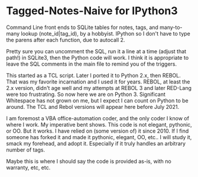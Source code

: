 # Tagged-Notes-Naive for IPython3
Command Line front ends to SQLite tables for notes, tags, and many-to-many lookup (note_id|tag_id), by a hobbyist. IPython so I don't have to type the parens after each function, due to autocall 2.

Pretty sure you can uncomment the SQL, run it a line at a time (adjust that path!) in SQLite3, then the Python code will work. I think it is appropriate to leave the SQL comments in the main file to remind you of the triggers.

This started as a TCL script. Later I ported it to Python 2.x, then REBOL. That was my favorite incarnation and I used it for years. REBOL, at least the 2.x version, didn't age well and my attempts at REBOL 3 and later RED-Lang were too frustrating. So now here we are on Python 3. Significant Whitespace has not grown on me, but I expect I can count on Python to be around. The  TCL and Rebol versions will appear here before July 2021.

I am foremost a VBA office-automation coder, and the only coder I know of where I work. My imperative bent shows. This code is not elegant, pythonic, or OO. But it works. I have relied on (some version of) it since 2010. If I find someone has forked it and made it pythonic, elegant, OO, etc.. I will study it, smack my forehead, and adopt it. Especially if it truly handles an arbitrary number of tags.

Maybe this is where I should say the code is provided as-is, with no warranty, etc, etc.

